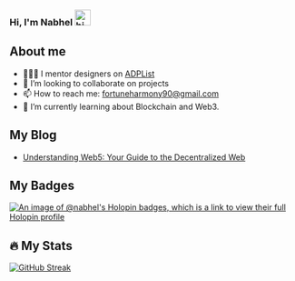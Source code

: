 ### Hi, I'm Nabhel <img src="https://user-images.githubusercontent.com/1303154/88677602-1635ba80-d120-11ea-84d8-d263ba5fc3c0.gif" width="28px" height="28px" alt="hi">

## About me

- 👩🏽‍💻 I mentor designers on [ADPList](https://adplist.org/mentors/fortune-nabhel-harmony)
- 👯 I’m looking to collaborate on projects
- 📫 How to reach me: fortuneharmony90@gmail.com
- 🌱 I’m currently learning about Blockchain and Web3.


## My Blog
- [Understanding Web5: Your Guide to the Decentralized Web](https://dev.to/nabhel/understanding-web5-your-guide-to-the-decentralized-web-49m2) 

## My Badges

[![An image of @nabhel's Holopin badges, which is a link to view their full Holopin profile](https://holopin.me/nabhel)](https://holopin.io/@nabhel)

## :fire: My Stats

[![GitHub Streak](https://github-readme-streak-stats.herokuapp.com?user=Nabhel%20&theme=whatsapp-dark2&fire=EB5454)](https://git.io/streak-stats)


